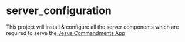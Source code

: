 # server_configuration
This project will install &amp; configure all the server components which are required to serve the[ Jesus Commandments App](https://github.com/Ikbengeenrobot/volto)
